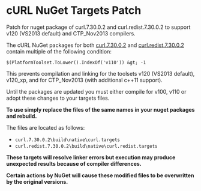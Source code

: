 cURL NuGet Targets Patch
=====================

Patch for nuget package of curl.7.30.0.2 and curl.redist.7.30.0.2 to support v120 (VS2013 default) and CTP_Nov2013 compilers.

The cURL NuGet packages for both [curl.7.30.0.2](https://www.nuget.org/packages/curl/) and [curl.redist.7.30.0.2](https://www.nuget.org/packages/curl.redist/) contain multiple of the following condition:

`$(PlatformToolset.ToLower().IndexOf('v110')) &gt; -1`

This prevents compilation and linking for the toolsets v120 (VS2013 default), v120_xp, and for CTP_Nov2013 (with additional c++11 support).

Until the packages are updated you must either compile for v100, v110 or adopt these changes to your targets files.

**To use simply replace the files of the same names in your nuget packages and rebuild.**

The files are located as follows:

* `curl.7.30.0.2\build\native\curl.targets`
* `curl.redist.7.30.0.2\build\native\curl.redist.targets`

**These targets will resolve linker errors but execution may produce unexpected results because of compiler differences.**

**Certain actions by NuGet will cause these modified files to be overwritten by the original versions.**

